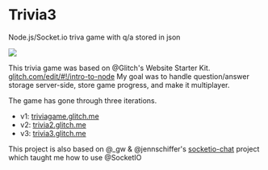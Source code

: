 # Trivia3

Node.js/Socket.io triva game with q/a stored in json

![](https://cdn.glitch.com/58bc8c83-54de-425a-8a97-3a73eeaa91f3%2Ftrivia3a.gif?1520388616557)

This trivia game was based on @Glitch's Website Starter Kit. [glitch.com/edit/#!/intro-to-node](https://glitch.com/edit/#!/intro-to-node) My goal was to handle question/answer storage server-side, store game progress, and make it multiplayer.

The game has gone through three iterations.
* v1: [triviagame.glitch.me](https://triviagame.glitch.me/) 
* v2: [trivia2.glitch.me](https://trivia2.glitch.me/)
* v3: [trivia3.glitch.me](https://trivia3.glitch.me/)

This project is also based on @_gw & @jennschiffer's [socketio-chat](https://glitch.com/edit/#!/socketio-chat) project which taught me how to use @SocketIO


